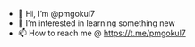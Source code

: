 - 👋 Hi, I’m @pmgokul7 
- 👀 I’m interested in learning something new 
- 📫 How to reach me @ https://t.me/pmgokul7

<!---
pmgokul7/pmgokul7 is a ✨ special ✨ repository because its `README.md` (this file) appears on your GitHub profile.
You can click the Preview link to take a look at your changes.
--->
